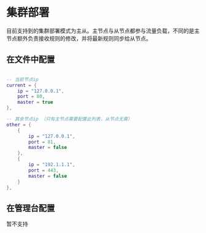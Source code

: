 # 集群部署

目前支持到的集群部署模式为主从。主节点与从节点都参与流量负载，不同的是主节点额外负责接收规则的修改，并将最新规则同步给从节点。


## 在文件中配置

```lua

-- 当前节点ip
current = {
    ip = "127.0.0.1",
    port = 80,
    master = true
},

-- 其余节点ip （只有主节点需要配置此列表，从节点无需）
other = {
    {
        ip = "127.0.0.1",
        port = 81,
        master = false
    },
    {
        ip = "192.1.1.1",
        port = 443,
        master = false
    }
},

```

## 在管理台配置

暂不支持